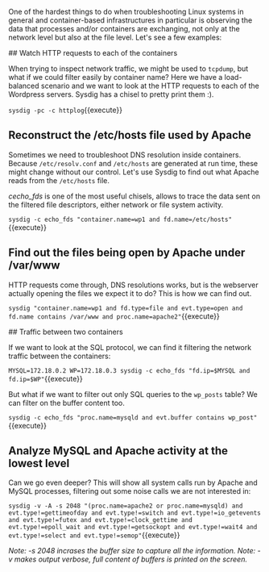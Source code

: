 One of the hardest things to do when troubleshooting Linux systems in general and container-based infrastructures in particular is observing the data that processes and/or containers are exchanging, not only at the network level but also at the file level. Let's see a few examples:

## Watch HTTP requests to each of the containers

When trying to inspect network traffic, we might be used to `tcpdump`, but what if we could filter easily by container name? Here we have a load-balanced scenario and we want to look at the HTTP requests to each of the Wordpress servers. Sysdig has a chisel to pretty print them :).

`sysdig -pc -c httplog`{{execute}}

## Reconstruct the /etc/hosts file used by Apache

Sometimes we need to troubleshoot DNS resolution inside containers. Because `/etc/resolv.conf` and `/etc/hosts` are generated at run time, these might change without our control. Let's use Sysdig to find out what Apache reads from the `/etc/hosts` file.

*cecho_fds* is one of the most useful chisels, allows to trace the data sent on the filtered file descriptors, either network or file system activity.

`sysdig -c echo_fds "container.name=wp1 and fd.name=/etc/hosts"`{{execute}}

## Find out the files being open by Apache under /var/www

HTTP requests come through, DNS resolutions works, but is the webserver actually opening the files we expect it to do? This is how we can find out.

`sysdig "container.name=wp1 and fd.type=file and evt.type=open and fd.name contains /var/www and proc.name=apache2"`{{execute}}

## Traffic between two containers

If we want to look at the SQL protocol, we can find it filtering the network traffic between the containers:

`MYSQL=172.18.0.2 WP=172.18.0.3 sysdig -c echo_fds "fd.ip=$MYSQL and fd.ip=$WP"`{{execute}}

But what if we want to filter out only SQL queries to the `wp_posts` table? We can filter on the buffer content too.

`sysdig -c echo_fds "proc.name=mysqld and evt.buffer contains wp_post"`{{execute}}

## Analyze MySQL and Apache activity at the lowest level

Can we go even deeper? This will show all system calls run by Apache and MySQL processes, filtering out some noise calls we are not interested in:

`sysdig -v -A -s 2048 "(proc.name=apache2 or proc.name=mysqld) and evt.type!=gettimeofday and evt.type!=switch and evt.type!=io_getevents and evt.type!=futex and evt.type!=clock_gettime and evt.type!=epoll_wait and evt.type!=getsockopt and evt.type!=wait4 and evt.type!=select and evt.type!=semop"`{{execute}}

_Note: -s 2048 incrases the buffer size to capture all the information._
_Note: -v makes output verbose, full content of buffers is printed on the screen._
